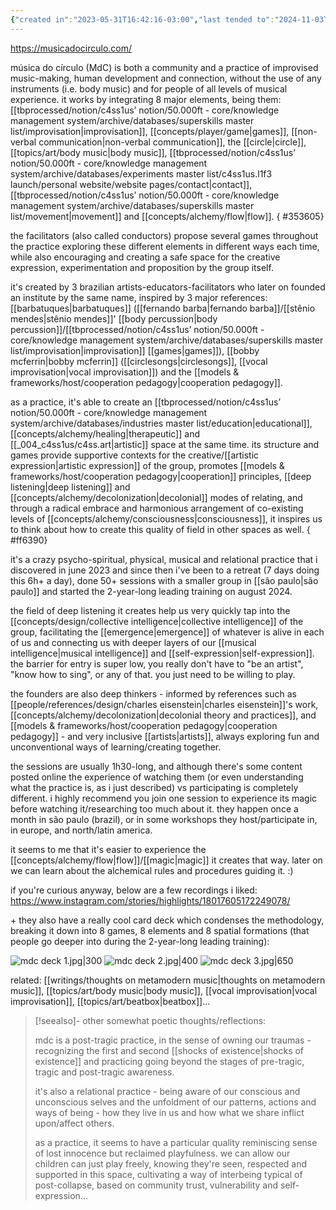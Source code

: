```yaml
---
{"created in":"2023-05-31T16:42:16-03:00","last tended to":"2024-11-03T16:05:03-03:00","aliases":["MdC","mdc"],"tags":["music","play","🌿","host","practice"],"relevancescore":93,"dg-publish":true,"notestage":["🌿"],"created":"2023-05-31T16:42:16.760-03:00","updated":"2025-02-10T13:11:02.211-03:00","permalink":"/responses/art/musica-do-circulo/","dgPassFrontmatter":true}
---
```


https://musicadocirculo.com/

música do círculo (MdC) is both a community and a practice of improvised music-making, human development and connection, without the use of any instruments (i.e. body music) and for people of all levels of musical experience. it works by integrating 8 major elements, being them: [[tbprocessed/notion/c4ss1us’ notion/50.000ft - core/knowledge management system/archive/databases/superskills master list/improvisation\|improvisation]], [[concepts/player/game\|games]], [[non-verbal communication\|non-verbal communication]], the [[circle\|circle]], [[topics/art/body music\|body music]], [[tbprocessed/notion/c4ss1us’ notion/50.000ft - core/knowledge management system/archive/databases/experiments master list/c4ss1us.l1f3 launch/personal website/website pages/contact\|contact]], [[tbprocessed/notion/c4ss1us’ notion/50.000ft - core/knowledge management system/archive/databases/superskills master list/movement\|movement]] and [[concepts/alchemy/flow\|flow]].
{ #353605}


the facilitators (also called conductors) propose several games throughout the practice exploring these different elements in different ways each time, while also encouraging and creating a safe space for the creative expression, experimentation and proposition by the group itself.

it's created by 3 brazilian artists-educators-facilitators who later on founded an institute by the same name, inspired by 3 major references: [[barbatuques\|barbatuques]] ([[fernando barba\|fernando barba]]/[[stênio mendes\|stênio mendes]]' [[body percussion\|body percussion]]/[[tbprocessed/notion/c4ss1us’ notion/50.000ft - core/knowledge management system/archive/databases/superskills master list/improvisation\|improvisation]] [[games\|games]]), [[bobby mcferrin\|bobby mcferrin]] ([[circlesongs\|circlesongs]], [[vocal improvisation\|vocal improvisation]]) and the [[models & frameworks/host/cooperation pedagogy\|cooperation pedagogy]].

as a practice, it's able to create an [[tbprocessed/notion/c4ss1us’ notion/50.000ft - core/knowledge management system/archive/databases/industries master list/education\|educational]], [[concepts/alchemy/healing\|therapeutic]] and [[_004_c4ss1us/c4ss.art\|artistic]] space at the same time. its structure and games provide supportive contexts for the creative/[[artistic expression\|artistic expression]] of the group, promotes [[models & frameworks/host/cooperation pedagogy\|cooperation]] principles, [[deep listening\|deep listening]] and [[concepts/alchemy/decolonization\|decolonial]] modes of relating, and through a radical embrace and harmonious arrangement of co-existing levels of [[concepts/alchemy/consciousness\|consciousness]], it inspires us to think about how to create this quality of field in other spaces as well.
{ #ff6390}


it's a crazy psycho-spiritual, physical, musical and relational practice that i discovered in june 2023 and since then i've been to a retreat (7 days doing this 6h+ a day), done 50+ sessions with a smaller group in [[são paulo\|são paulo]] and started the 2-year-long leading training on august 2024.

the field of deep listening it creates help us very quickly tap into the [[concepts/design/collective intelligence\|collective intelligence]] of the group, facilitating the [[emergence\|emergence]] of whatever is alive in each of us and connecting us with deeper layers of our [[musical intelligence\|musical intelligence]] and [[self-expression\|self-expression]]. the barrier for entry is super low, you really don't have to "be an artist", "know how to sing", or any of that. you just need to be willing to play.

the founders are also deep thinkers - informed by references such as [[people/references/design/charles eisenstein\|charles eisenstein]]'s work, [[concepts/alchemy/decolonization\|decolonial theory and practices]], and [[models & frameworks/host/cooperation pedagogy\|cooperation pedagogy]] - and very inclusive [[artists\|artists]], always exploring fun and unconventional ways of learning/creating together.

the sessions are usually 1h30-long, and although there's some content posted online the experience of watching them (or even understanding what the practice is, as i just described) vs participating is completely different. i highly recommend you join one session to experience its magic before watching it/researching too much about it. they happen once a month in são paulo (brazil), or in some workshops they host/participate in, in europe, and north/latin america.

it seems to me that it's easier to experience the [[concepts/alchemy/flow\|flow]]/[[magic\|magic]] it creates that way. later on we can learn about the alchemical rules and procedures guiding it. :)

if you're curious anyway, below are a few recordings i liked:
https://www.instagram.com/stories/highlights/18017605172249078/

\+ they also have a really cool card deck which condenses the methodology, breaking it down into 8 games, 8 elements and 8 spatial formations (that people go deeper into during the 2-year-long leading training):


<div class="transclusion internal-embed is-loaded"><div class="markdown-embed">




![mdc deck 1.jpg|300](/img/user/assets/mdc%20deck%201.jpg)  ![mdc deck 2.jpg|400](/img/user/assets/mdc%20deck%202.jpg)  ![mdc deck 3.jpg|650](/img/user/assets/mdc%20deck%203.jpg) 

</div></div>


related: [[writings/thoughts on metamodern music\|thoughts on metamodern music]], [[topics/art/body music\|body music]], [[vocal improvisation\|vocal improvisation]], [[topics/art/beatbox\|beatbox]]...

> [!seealso]- other somewhat poetic thoughts/reflections:
> 
> mdc is a post-tragic practice, in the sense of owning our traumas - recognizing the first and second [[shocks of existence\|shocks of existence]] and practicing going beyond the stages of pre-tragic, tragic and post-tragic awareness.
> 
> it's also a relational practice - being aware of our conscious and unconscious selves and the unfoldment of our patterns, actions and ways of being - how they live in us and how what we share inflict upon/affect others.
> 
> as a practice, it seems to have a particular quality reminiscing sense of lost innocence but reclaimed playfulness. we can allow our children can just play freely, knowing they're seen, respected and supported in this space, cultivating a way of interbeing typical of post-collapse, based on community trust, vulnerability and self-expression...

